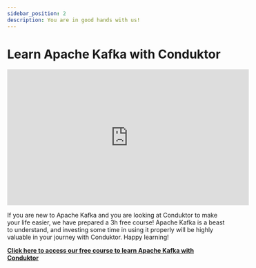 ```yaml
---
sidebar_position: 2
description: You are in good hands with us!
---
```


# Learn Apache Kafka with Conduktor

<iframe width="560" height="315" src="https://www.youtube.com/embed/q2N3gMhfjBs" title="YouTube video player" frameborder="0" allow="accelerometer; autoplay; clipboard-write; encrypted-media; gyroscope; picture-in-picture" allowfullscreen></iframe>

If you are new to Apache Kafka and you are looking at Conduktor to make your life easier, we have prepared a 3h free course! Apache Kafka is a beast to understand, and investing some time in using it properly will be highly valuable in your journey with Conduktor. Happy learning!

[**Click here to access our free course to learn Apache Kafka with Conduktor**](https://a.conduktor.io/learn-apache-kafka-with-conduktor)
